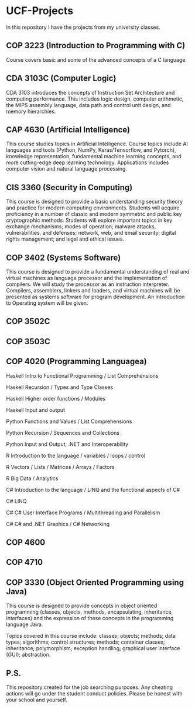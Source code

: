 # UCF-Projects
In this repository I have the projects from my university classes.

## COP 3223 (Introduction to Programming with C)
Course covers basic and some of the advanced concepts of a C language.

## CDA 3103C (Computer Logic)
CDA 3103 introduces the concepts of Instruction Set Architecture and computing performance. This includes logic design, computer arithmetic, the MIPS assembly language, data path and control unit design, and memory hierarchies.

## CAP 4630 (Artificial Intelligence)
This course studies topics in Artificial Intelligence. Course topics include AI languages and tools (Python, NumPy, Keras/Tensorflow, and Pytorch), knowledge  representation, fundamental machine learning concepts, and more cutting-edge deep learning technology. Applications includes computer vision and natural language processing.  

## CIS 3360 (Security in Computing)
This course is designed to provide a basic understanding security theory and practice for modern computing environments. Students will acquire proficiency in a number of classic and modern symmetric and public key cryptographic methods. Students will explore important topics in key exchange mechanisms; modes of operation; malware attacks, vulnerabilities, and defenses; network, web, and email security; digital rights management; and legal and ethical issues.

## COP 3402 (Systems Software)
This course is designed to provide a fundamental  understanding of real and virtual machines as language processor and the implementation of compilers. We will study the processor as an instruction interpreter. Compilers, assemblers,  linkers and loaders, and virtual machines will be presented as systems software  for program development. An introduction to Operating system will be given.

## COP 3502C

## COP 3503C

## COP 4020 (Programming Languagea)
Haskell   Intro to Functional Programming / List Comprehensions

Haskell   Recursion / Types and Type Classes

Haskell   Higher order functions / Modules

Haskell   Input and output

Python    Functions and Values / List Comprehensions

Python    Recursion / Sequences and Collections

Python    Input and Output; .NET and Interoperability

R         Introduction to the language / variables / loops / control

R         Vectors / Lists / Matrices / Arrays / Factors

R         Big Data / Analytics

C#        Introduction to the language / LINQ and the functional aspects of C#

C#        LINQ

C#        C# User Interface Programs / Multithreading and Parallelism

C#        C# and .NET Graphics  / C# Networking



## COP 4600

## COP 4710

## COP 3330 (Object Oriented Programming using Java)
This course is designed to provide concepts in object oriented programming (classes, objects, methods, encapsulating, inheritance, interfaces) and the expression of these concepts in the programming language Java.  

Topics covered in this course include: classes; objects; methods; data types; algorithms; control structures; methods; container classes; inheritance; polymorphism; exception handling; graphical user interface (GUI); abstraction.  


## P.S.
This repository created for the job searching purposes. Any cheating actions will go under the student conduct policies. Please be honest with your school and yourself.
